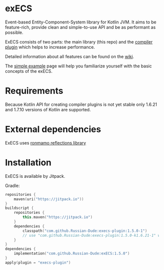 # exECS
Event-based Entity-Component-System library for Kotlin JVM. It aims to be feature-rich, provide clean and simple-to-use API and be as performant as possible.

ExECS consists of two parts: the main library (this repo) and the [compiler plugin](https://github.com/Russian-Dude/execs-plugin) which helps to increase performance.

Detailed information about all features can be found on the [wiki](https://github.com/Russian-Dude/exECS/wiki).

The [simple example](https://github.com/Russian-Dude/exECS/wiki/Simple-example) page will help you familiarize yourself with the basic concepts of the exECS.

# Requirements
Because Kotlin API for creating compiler plugins is not yet stable only 1.6.21 and 1.7.10 versions of Kotlin are supported.

# External dependencies
ExECS uses [ronmamo reflections library](https://github.com/ronmamo/reflections)

# Installation
ExECS is available by Jitpack.

Gradle:
```kotlin
repositories {
    maven(uri("https://jitpack.io"))
}
buildscript {
    repositories {
        this.maven("https://jitpack.io")
    }
    dependencies {
        classpath("com.github.Russian-Dude:execs-plugin:1.5.0-1")
        // use "com.github.Russian-Dude:execs-plugin:1.5.0-k1.6.21-1" with Kotlin 1.6.21
    }
}
dependencies {
    implementation("com.github.Russian-Dude:exECS:1.5.0")
}
apply(plugin = "execs-plugin")
```
